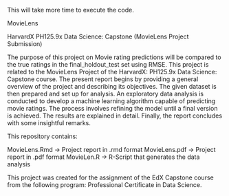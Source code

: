 This will take more time to execute the code.

MovieLens

HarvardX PH125.9x Data Science: Capstone (MovieLens Project Submission)

The purpose of this project on Movie rating predictions will be compared to the true ratings in the final_holdout_test set using RMSE. This project is related to the MovieLens Project of the HarvardX: PH125.9x Data Science: Capstone course. The present report begins by providing a general overview of the project and describing its objectives. The given dataset is then prepared and set up for analysis. An exploratory data analysis is conducted to develop a machine learning algorithm capable of predicting movie ratings. The process involves refining the model until a final version is achieved. The results are explained in detail. Finally, the report concludes with some insightful remarks.

This repository contains:

MovieLens.Rmd -> Project report in .rmd format
MovieLens.pdf -> Project report in .pdf format 
MovieLen.R -> R-Script that generates the data analysis

This project was created for the assignment of the EdX Capstone course from the following program: Professional Certificate in Data Science.
